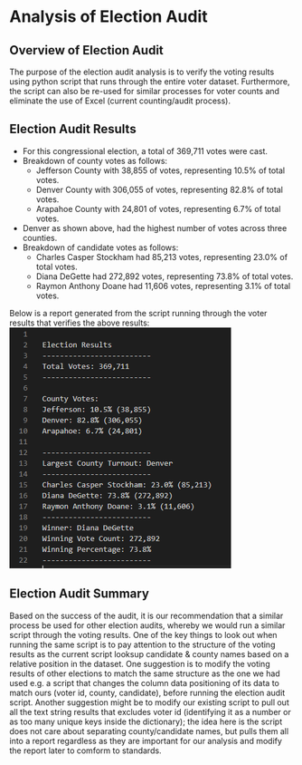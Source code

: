 # Analysis of Election Audit
## Overview of Election Audit
The purpose of the election audit analysis is to verify the voting results using python script that runs through the entire voter dataset. Furthermore, the script can also be re-used for similar processes for voter counts and eliminate the use of Excel (current counting/audit process).

## Election Audit Results
- For this congressional election, a total of 369,711 votes were cast.
- Breakdown of county votes as follows:
    - Jefferson County with 38,855 of votes, representing 10.5% of total votes.
    - Denver County with 306,055 of votes, representing 82.8% of total votes.
    - Arapahoe County with 24,801 of votes, representing 6.7% of total votes.
- Denver as shown above, had the highest number of votes across three counties.
- Breakdown of candidate votes as follows:
    - Charles Casper Stockham had 85,213 votes, representing 23.0% of total votes.
    - Diana DeGette had 272,892 votes, representing 73.8% of total votes. 
    - Raymon Anthony Doane had 11,606 votes, representing 3.1% of total votes.

Below is a report generated from the script running through the voter results that verifies the above results:
<img src="Resources/election_results.png">

## Election Audit Summary
Based on the success of the audit, it is our recommendation that a similar process be used for other election audits, whereby we would run a similar script through the voting results. One of the key things to look out when running the same script is to pay attention to the structure of the voting results as the current script looksup candidate & county names based on a relative position in the dataset. One suggestion is to modify the voting results of other elections to match the same structure as the one we had used e.g. a script that changes the column data positioning of its data to match ours (voter id, county, candidate), before running the election audit script. Another suggestion might be to modify our existing script to pull out all the text string results that excludes voter id (identifying it as a number or as too many unique keys inside the dictionary); the idea here is the script does not care about separating county/candidate names, but pulls them all into a report regardless as they are important for our analysis and modify the report later to comform to standards.